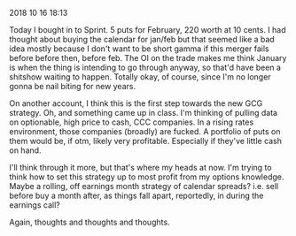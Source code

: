 2018 10 16 18:13

Today I bought in to Sprint. 5 puts for February, 220 worth at 10 cents. I had thought about buying the calendar for jan/feb but that seemed like a bad idea mostly because I don't want to be short gamma if this merger fails before before then, before feb.
The OI on the trade makes me think January is when the thing is intending to go through anyway, so that'd have been a shitshow waiting to happen. Totally okay, of course, since I'm no longer gonna be nail biting for new years.

On another account, I think this is the first step towards the new GCG strategy. Oh, and something came up in class. I'm thinking of pulling data on optionable, high price to cash, CCC companies. In a rising rates environment, those companies (broadly) are fucked. A portfolio of puts on them would be, if otm, likely very profitable. Especially if they've little cash on hand.

I'll think through it more, but that's where my heads at now. I'm trying to think how to set this strategy up to most profit from my options knowledge. Maybe a rolling, off earnings month strategy of calendar spreads? i.e. sell before buy a month after, as things fall apart, reportedly, in during the earnings call?

Again, thoughts and thoughts and thoughts. 
